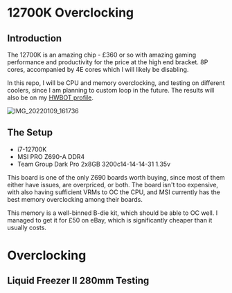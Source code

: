 # 12700K Overclocking

## Introduction

The 12700K is an amazing chip - £360 or so with amazing gaming performance and productivity for the price at the high end bracket. 8P cores, accompanied by 4E cores which I will likely be disabling.

In this repo, I will be CPU and memory overclocking, and testing on different coolers, since I am planning to custom loop in the future. The results will also be on my [HWBOT profile](https://hwbot.org/user/ozone_3950/).

![IMG_20220109_161736](https://user-images.githubusercontent.com/91910634/152011475-1678cf3f-a2fd-408a-b2d5-892925c9611e.jpg)


## The Setup

- i7-12700K
- MSI PRO Z690-A DDR4
- Team Group Dark Pro 2x8GB 3200c14-14-14-31 1.35v

This board is one of the only Z690 boards worth buying, since most of them either have issues, are overpriced, or both. The board isn't too expensive, with also having sufficient VRMs to OC the CPU, and MSI currently has the best memory overclocking among their boards.

This memory is a well-binned B-die kit, which should be able to OC well. I managed to get it for £50 on eBay, which is significantly cheaper than it usually costs.


# Overclocking

## Liquid Freezer II 280mm Testing
